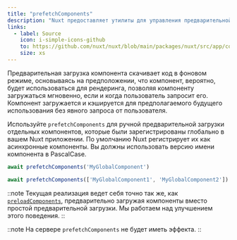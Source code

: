 ```yaml
---
title: "prefetchComponents"
description: "Nuxt предоставляет утилиты для управления предварительной загрузкой компонентов."
links:
  - label: Source
    icon: i-simple-icons-github
    to: https://github.com/nuxt/nuxt/blob/main/packages/nuxt/src/app/composables/preload.ts
    size: xs
---
```



Предварительная загрузка компонента скачивает код в фоновом режиме, основываясь на предположении, что компонент, вероятно, будет использоваться для рендеринга, позволяя компоненту загружаться мгновенно, если и когда пользователь запросит его. Компонент загружается и кэшируется для предполагаемого будущего использования без явного запроса от пользователя.

Используйте `prefetchComponents` для ручной предварительной загрузки отдельных компонентов, которые были зарегистрированы глобально в вашем Nuxt приложении. По умолчанию Nuxt регистрирует их как асинхронные компоненты. Вы должны использовать версию имени компонента в PascalCase.

```ts
await prefetchComponents('MyGlobalComponent')

await prefetchComponents(['MyGlobalComponent1', 'MyGlobalComponent2'])
```

::note
Текущая реализация ведет себя точно так же, как [`preloadComponents`](/docs/api/utils/preload-components), предварительно загружая компоненты вместо простой предварительной загрузки. Мы работаем над улучшением этого поведения.
::

::note
На сервере `prefetchComponents` не будет иметь эффекта.
::